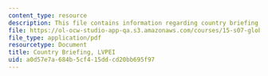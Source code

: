 ```yaml
---
content_type: resource
description: This file contains information regarding country briefing.
file: https://ol-ocw-studio-app-qa.s3.amazonaws.com/courses/15-s07-globalhealth-lab-spring-2013/a0d57e7a684b5cf415ddcd20bb695f97_MIT15_S07S13_coun_bri_lvp.pdf
file_type: application/pdf
resourcetype: Document
title: Country Briefing, LVPEI
uid: a0d57e7a-684b-5cf4-15dd-cd20bb695f97
---
```

